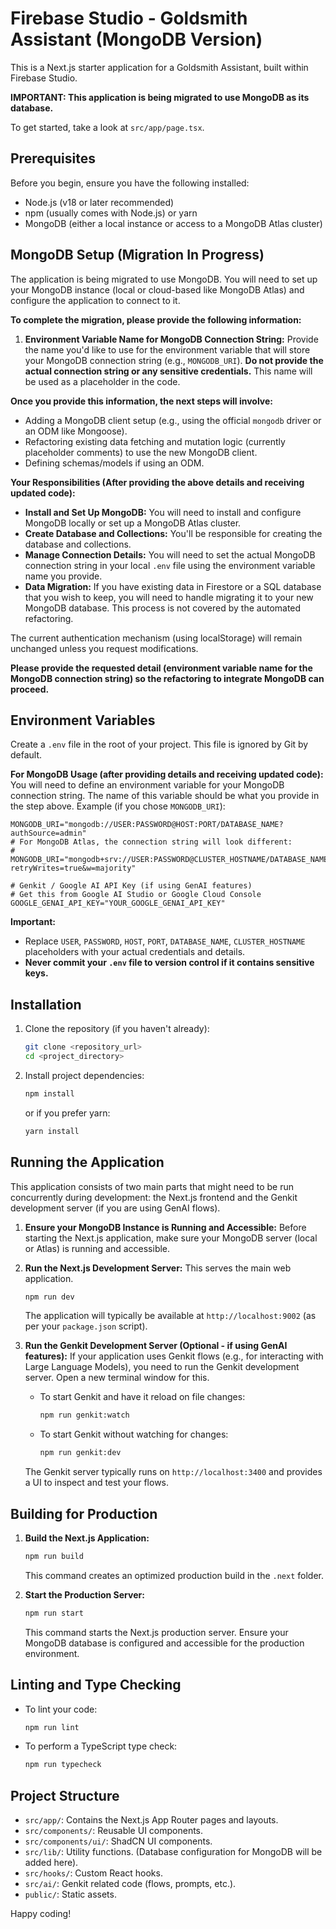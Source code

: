 
# Firebase Studio - Goldsmith Assistant (MongoDB Version)

This is a Next.js starter application for a Goldsmith Assistant, built within Firebase Studio.

**IMPORTANT: This application is being migrated to use MongoDB as its database.**

To get started, take a look at `src/app/page.tsx`.

## Prerequisites

Before you begin, ensure you have the following installed:
- Node.js (v18 or later recommended)
- npm (usually comes with Node.js) or yarn
- MongoDB (either a local instance or access to a MongoDB Atlas cluster)

## MongoDB Setup (Migration In Progress)

The application is being migrated to use MongoDB. You will need to set up your MongoDB instance (local or cloud-based like MongoDB Atlas) and configure the application to connect to it.

**To complete the migration, please provide the following information:**

1.  **Environment Variable Name for MongoDB Connection String:**
    Provide the name you'd like to use for the environment variable that will store your MongoDB connection string (e.g., `MONGODB_URI`). **Do not provide the actual connection string or any sensitive credentials.** This name will be used as a placeholder in the code.

**Once you provide this information, the next steps will involve:**
*   Adding a MongoDB client setup (e.g., using the official `mongodb` driver or an ODM like Mongoose).
*   Refactoring existing data fetching and mutation logic (currently placeholder comments) to use the new MongoDB client.
*   Defining schemas/models if using an ODM.

**Your Responsibilities (After providing the above details and receiving updated code):**
*   **Install and Set Up MongoDB:** You will need to install and configure MongoDB locally or set up a MongoDB Atlas cluster.
*   **Create Database and Collections:** You'll be responsible for creating the database and collections.
*   **Manage Connection Details:** You will need to set the actual MongoDB connection string in your local `.env` file using the environment variable name you provide.
*   **Data Migration:** If you have existing data in Firestore or a SQL database that you wish to keep, you will need to handle migrating it to your new MongoDB database. This process is not covered by the automated refactoring.

The current authentication mechanism (using localStorage) will remain unchanged unless you request modifications.

**Please provide the requested detail (environment variable name for the MongoDB connection string) so the refactoring to integrate MongoDB can proceed.**

## Environment Variables

Create a `.env` file in the root of your project. This file is ignored by Git by default.

**For MongoDB Usage (after providing details and receiving updated code):**
You will need to define an environment variable for your MongoDB connection string. The name of this variable should be what you provide in the step above.
Example (if you chose `MONGODB_URI`):
```env
MONGODB_URI="mongodb://USER:PASSWORD@HOST:PORT/DATABASE_NAME?authSource=admin"
# For MongoDB Atlas, the connection string will look different:
# MONGODB_URI="mongodb+srv://USER:PASSWORD@CLUSTER_HOSTNAME/DATABASE_NAME?retryWrites=true&w=majority"

# Genkit / Google AI API Key (if using GenAI features)
# Get this from Google AI Studio or Google Cloud Console
GOOGLE_GENAI_API_KEY="YOUR_GOOGLE_GENAI_API_KEY"
```

**Important:**
- Replace `USER`, `PASSWORD`, `HOST`, `PORT`, `DATABASE_NAME`, `CLUSTER_HOSTNAME` placeholders with your actual credentials and details.
- **Never commit your `.env` file to version control if it contains sensitive keys.**

## Installation

1.  Clone the repository (if you haven't already):
    ```bash
    git clone <repository_url>
    cd <project_directory>
    ```

2.  Install project dependencies:
    ```bash
    npm install
    ```
    or if you prefer yarn:
    ```bash
    yarn install
    ```

## Running the Application

This application consists of two main parts that might need to be run concurrently during development: the Next.js frontend and the Genkit development server (if you are using GenAI flows).

1.  **Ensure your MongoDB Instance is Running and Accessible:**
    Before starting the Next.js application, make sure your MongoDB server (local or Atlas) is running and accessible.

2.  **Run the Next.js Development Server:**
    This serves the main web application.
    ```bash
    npm run dev
    ```
    The application will typically be available at `http://localhost:9002` (as per your `package.json` script).

3.  **Run the Genkit Development Server (Optional - if using GenAI features):**
    If your application uses Genkit flows (e.g., for interacting with Large Language Models), you need to run the Genkit development server. Open a new terminal window for this.
    -   To start Genkit and have it reload on file changes:
        ```bash
        npm run genkit:watch
        ```
    -   To start Genkit without watching for changes:
        ```bash
        npm run genkit:dev
        ```
    The Genkit server typically runs on `http://localhost:3400` and provides a UI to inspect and test your flows.

## Building for Production

1.  **Build the Next.js Application:**
    ```bash
    npm run build
    ```
    This command creates an optimized production build in the `.next` folder.

2.  **Start the Production Server:**
    ```bash
    npm run start
    ```
    This command starts the Next.js production server. Ensure your MongoDB database is configured and accessible for the production environment.

## Linting and Type Checking

-   To lint your code:
    ```bash
    npm run lint
    ```
-   To perform a TypeScript type check:
    ```bash
    npm run typecheck
    ```

## Project Structure

-   `src/app/`: Contains the Next.js App Router pages and layouts.
-   `src/components/`: Reusable UI components.
-   `src/components/ui/`: ShadCN UI components.
-   `src/lib/`: Utility functions. (Database configuration for MongoDB will be added here).
-   `src/hooks/`: Custom React hooks.
-   `src/ai/`: Genkit related code (flows, prompts, etc.).
-   `public/`: Static assets.

Happy coding!
